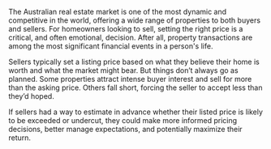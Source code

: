 The Australian real estate market is one of the most dynamic and competitive in the world, offering a
wide range of properties to both buyers and sellers. For homeowners looking to sell, setting the right
price is a critical, and often emotional, decision. After all, property transactions are among the most
significant financial events in a person's life.

Sellers typically set a listing price based on what they believe their home is worth and what the market
might bear. But things don’t always go as planned. Some properties attract intense buyer interest and
sell for more than the asking price. Others fall short, forcing the seller to accept less than they’d hoped.

If sellers had a way to estimate in advance whether their listed price is likely to be exceeded or undercut,
they could make more informed pricing decisions, better manage expectations, and potentially
maximize their return.

